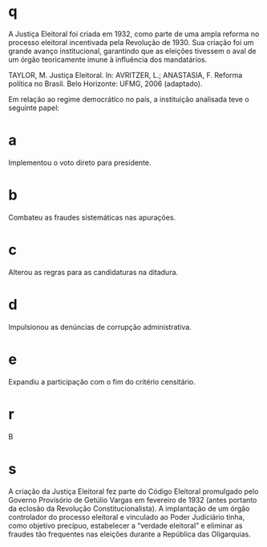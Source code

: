 # q
A Justiça Eleitoral foi criada em 1932, como parte de uma ampla reforma no processo eleitoral incentivada pela Revolução de 1930. Sua criação foi um grande avanço institucional, garantindo que as eleições tivessem o aval de um órgão teoricamente imune à influência dos mandatários.

TAYLOR, M. Justiça Eleitoral. In: AVRITZER, L.; ANASTASIA, F. Reforma política no Brasil. Belo Horizonte: UFMG, 2006 (adaptado).

Em relação ao regime democrático no país, a instituição analisada teve o seguinte papel:

# a
Implementou o voto direto para presidente.

# b
Combateu as fraudes sistemáticas nas apurações.

# c
Alterou as regras para as candidaturas na ditadura.

# d
Impulsionou as denúncias de corrupção administrativa.

# e
Expandiu a participação com o fim do critério censitário.

# r
B

# s
A criação da Justiça Eleitoral fez parte do Código Eleitoral promulgado pelo Governo Provisório de Getúlio Vargas em fevereiro de 1932 (antes portanto da eclosão da Revolução Constitucionalista). A implantação de um órgão controlador do processo eleitoral e vinculado ao Poder Judiciário tinha, como objetivo precípuo, estabelecer a “verdade eleitoral” e eliminar as fraudes tão frequentes nas eleições durante a República das Oligarquias.
